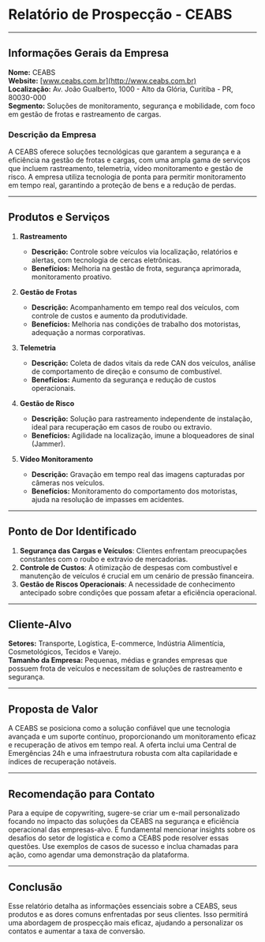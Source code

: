 # Relatório de Prospecção - CEABS
---

## Informações Gerais da Empresa
**Nome:** CEABS  
**Website:** [www.ceabs.com.br](http://www.ceabs.com.br)  
**Localização:** Av. João Gualberto, 1000 - Alto da Glória, Curitiba - PR, 80030-000  
**Segmento:** Soluções de monitoramento, segurança e mobilidade, com foco em gestão de frotas e rastreamento de cargas.

### Descrição da Empresa
A CEABS oferece soluções tecnológicas que garantem a segurança e a eficiência na gestão de frotas e cargas, com uma ampla gama de serviços que incluem rastreamento, telemetria, vídeo monitoramento e gestão de risco. A empresa utiliza tecnologia de ponta para permitir monitoramento em tempo real, garantindo a proteção de bens e a redução de perdas.

---

## Produtos e Serviços
1. **Rastreamento**
   - **Descrição:** Controle sobre veículos via localização, relatórios e alertas, com tecnologia de cercas eletrônicas.
   - **Benefícios:** Melhoria na gestão de frota, segurança aprimorada, monitoramento proativo.

2. **Gestão de Frotas**
   - **Descrição:** Acompanhamento em tempo real dos veículos, com controle de custos e aumento da produtividade.
   - **Benefícios:** Melhoria nas condições de trabalho dos motoristas, adequação a normas corporativas.

3. **Telemetria**
   - **Descrição:** Coleta de dados vitais da rede CAN dos veículos, análise de comportamento de direção e consumo de combustível.
   - **Benefícios:** Aumento da segurança e redução de custos operacionais.

4. **Gestão de Risco**
   - **Descrição:** Solução para rastreamento independente de instalação, ideal para recuperação em casos de roubo ou extravio.
   - **Benefícios:** Agilidade na localização, imune a bloqueadores de sinal (Jammer).

5. **Vídeo Monitoramento**
   - **Descrição:** Gravação em tempo real das imagens capturadas por câmeras nos veículos.
   - **Benefícios:** Monitoramento do comportamento dos motoristas, ajuda na resolução de impasses em acidentes.

---

## Ponto de Dor Identificado
1. **Segurança das Cargas e Veículos**: Clientes enfrentam preocupações constantes com o roubo e extravio de mercadorias.
2. **Controle de Custos**: A otimização de despesas com combustível e manutenção de veículos é crucial em um cenário de pressão financeira.
3. **Gestão de Riscos Operacionais**: A necessidade de conhecimento antecipado sobre condições que possam afetar a eficiência operacional.

---

## Cliente-Alvo
**Setores:** Transporte, Logística, E-commerce, Indústria Alimentícia, Cosmetológicos, Tecidos e Varejo.  
**Tamanho da Empresa:** Pequenas, médias e grandes empresas que possuem frota de veículos e necessitam de soluções de rastreamento e segurança.  

---

## Proposta de Valor
A CEABS se posiciona como a solução confiável que une tecnologia avançada e um suporte contínuo, proporcionando um monitoramento eficaz e recuperação de ativos em tempo real. A oferta inclui uma Central de Emergências 24h e uma infraestrutura robusta com alta capilaridade e índices de recuperação notáveis.

---

## Recomendação para Contato
Para a equipe de copywriting, sugere-se criar um e-mail personalizado focando no impacto das soluções da CEABS na segurança e eficiência operacional das empresas-alvo. É fundamental mencionar insights sobre os desafios do setor de logística e como a CEABS pode resolver essas questões. Use exemplos de casos de sucesso e inclua chamadas para ação, como agendar uma demonstração da plataforma.

---

## Conclusão
Esse relatório detalha as informações essenciais sobre a CEABS, seus produtos e as dores comuns enfrentadas por seus clientes. Isso permitirá uma abordagem de prospecção mais eficaz, ajudando a personalizar os contatos e aumentar a taxa de conversão.